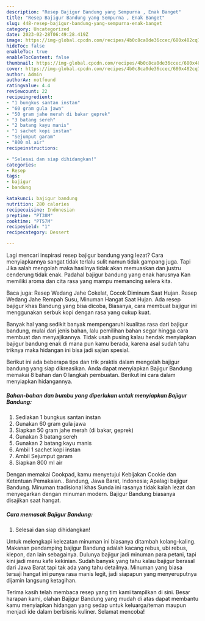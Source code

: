 ```yaml
---
description: "Resep Bajigur Bandung yang Sempurna , Enak Banget"
title: "Resep Bajigur Bandung yang Sempurna , Enak Banget"
slug: 448-resep-bajigur-bandung-yang-sempurna-enak-banget
category: Uncategorized
date: 2023-02-28T06:49:28.419Z
image: https://img-global.cpcdn.com/recipes/4b0c8ca0de36ccec/680x482cq70/bajigur-bandung-foto-resep-utama.jpg
hideToc: false
enableToc: true
enableTocContent: false
thumbnail: https://img-global.cpcdn.com/recipes/4b0c8ca0de36ccec/680x482cq70/bajigur-bandung-foto-resep-utama.jpg
cover: https://img-global.cpcdn.com/recipes/4b0c8ca0de36ccec/680x482cq70/bajigur-bandung-foto-resep-utama.jpg
author: Admin
authorAv: notfound
ratingvalue: 4.4
reviewcount: 22
recipeingredient:
- "1 bungkus santan instan"
- "60 gram gula jawa"
- "50 gram jahe merah di bakar geprek"
- "3 batang sereh"
- "2 batang kayu manis"
- "1 sachet kopi instan"
- "Sejumput garam"
- "800 ml air"
recipeinstructions:

- "Selesai dan siap dihidangkan!"
categories:
- Resep
tags:
- bajigur
- bandung

katakunci: bajigur bandung 
nutrition: 280 calories
recipecuisine: Indonesian
preptime: "PT38M"
cooktime: "PT57M"
recipeyield: "1"
recipecategory: Dessert

---
```



Lagi mencari inspirasi resep bajigur bandung yang lezat? Cara menyiapkannya sangat tidak terlalu sulit namun tidak gampang juga. Tapi Jika salah mengolah maka hasilnya tidak akan memuaskan dan justru cenderung tidak enak. Padahal bajigur bandung yang enak harusnya Kan memiliki aroma dan cita rasa yang mampu memancing selera kita.


Baca juga: Resep Wedang Jahe Cokelat, Cocok Diminum Saat Hujan. Resep Wedang Jahe Rempah Susu, Minuman Hangat Saat Hujan. Ada resep bajigur khas Bandung yang bisa dicoba, Biasanya, cara membuat bajigur ini menggunakan serbuk kopi dengan rasa yang cukup kuat.

Banyak hal yang sedikit banyak mempengaruhi kualitas rasa dari bajigur bandung, mulai dari jenis bahan, lalu pemilihan bahan segar hingga cara membuat dan menyajikannya. Tidak usah pusing kalau hendak menyiapkan bajigur bandung enak di mana pun kamu berada, karena asal sudah tahu triknya maka hidangan ini bisa jadi sajian spesial.


Berikut ini ada beberapa tips dan trik praktis dalam mengolah bajigur bandung yang siap dikreasikan. Anda dapat menyiapkan Bajigur Bandung memakai 8 bahan dan 0 langkah pembuatan. Berikut ini cara dalam menyiapkan hidangannya.

<!--inarticleads1-->

##### Bahan-bahan dan bumbu yang diperlukan untuk menyiapkan Bajigur Bandung:

1. Sediakan 1 bungkus santan instan
1. Gunakan 60 gram gula jawa
1. Siapkan 50 gram jahe merah (di bakar, geprek)
1. Gunakan 3 batang sereh
1. Gunakan 2 batang kayu manis
1. Ambil 1 sachet kopi instan
1. Ambil Sejumput garam
1. Siapkan 800 ml air


Dengan memakai Cookpad, kamu menyetujui Kebijakan Cookie dan Ketentuan Pemakaian.. Bandung, Jawa Barat, Indonesia; Apalagi bajigur Bandung. Minuman tradisional khas Sunda ini rasanya tidak kalah lezat dan menyegarkan dengan minuman modern. Bajigur Bandung biasanya disajikan saat hangat. 

<!--inarticleads2-->

##### Cara memasak Bajigur Bandung:


1. Selesai dan siap dihidangkan!

Untuk melengkapi kelezatan minuman ini biasanya ditambah kolang-kaling. Makanan pendamping bajigur Bandung adalah kacang rebus, ubi rebus, klepon, dan lain sebagainya. Dulunya bajigur jadi minuman para petani, tapi kini jadi menu kafe kekinian. Sudah banyak yang tahu kalau bajigur berasal dari Jawa Barat tapi tak ada yang tahu detailnya. Minuman yang biasa tersaji hangat ini punya rasa manis legit, jadi siapapun yang menyeruputnya dijamin langsung ketagihan. 

Terima kasih telah membaca resep yang tim kami tampilkan di sini. Besar harapan kami, olahan Bajigur Bandung yang mudah di atas dapat membantu kamu menyiapkan hidangan yang sedap untuk keluarga/teman maupun menjadi ide dalam berbisnis kuliner. Selamat mencoba!
